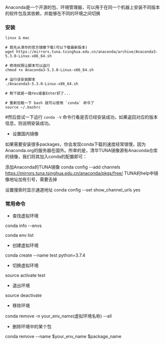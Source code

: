 Anaconda是一个开源的包、环境管理器，可以用于在同一个机器上安装不同版本的软件包及其依赖，并能够在不同的环境之间切换

### 安装
`linux & mac`
```
# 首先从清华的官方镜像下载(可以下载最新版本)
wget https://mirrors.tuna.tsinghua.edu.cn/anaconda/archive/Anaconda3-5.3.0-Linux-x86_64.sh

# 修改权限让脚本可以运行
chmod +x Anaconda3-5.3.0-Linux-x86_64.sh

# 运行该安装脚本
./Anaconda3-5.3.0-Linux-x86_64.sh

# 剩下就是一路Yes或者Enter好了...

# 重新加载一下 bash 就可以使用 `conda` 命令了
source ~/.bashrc
```
#然后尝试一下运行 `conda -V` 命令行看是否已经安装成功，如果返回对应的版本信息，则说明安装成功。


* 设置国内镜像


如果需要安装很多packages，你会发现conda下载的速度经常很慢，因为Anaconda.org的服务器在国外。所幸的是，清华TUNA镜像源有Anaconda仓库的镜像，我们将其加入conda的配置即可：

添加Anaconda的TUNA镜像
conda config --add channels https://mirrors.tuna.tsinghua.edu.cn/anaconda/pkgs/free/
TUNA的help中镜像地址加有引号，需要去掉
 
设置搜索时显示通道地址
conda config --set show_channel_urls yes


### 常用命令

* 查找虚拟环境

conda info --envs

conda env list

* 创建虚拟环境

conda create --name test python=3.7.4

* 切换虚拟环境

source activate test


* 退出环境

source deactivate

* 移除环境

conda remove -n your_env_name(虚拟环境名称) --all

* 删除环境中的某个包

conda remove --name $your_env_name  $package_name